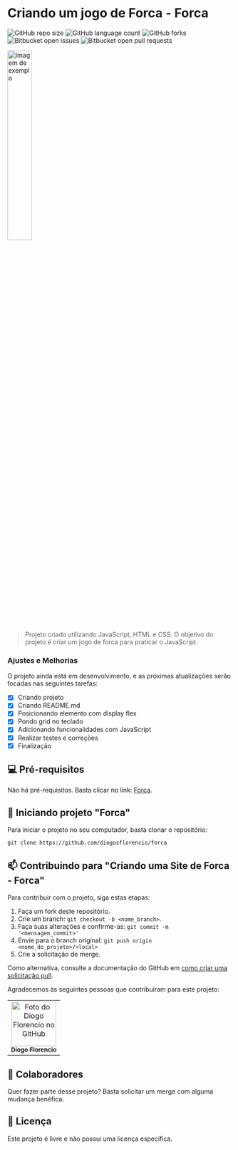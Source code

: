 # Criando um jogo de Forca - Forca

![GitHub repo size](https://img.shields.io/github/repo-size/diogosflorencio/forca?style=for-the-badge)
![GitHub language count](https://img.shields.io/github/languages/count/diogosflorencio/forca?style=for-the-badge)
![GitHub forks](https://img.shields.io/github/forks/diogosflorencio/forca?style=for-the-badge)
![Bitbucket open issues](https://img.shields.io/bitbucket/issues/diogosflorencio/forca?style=for-the-badge)
![Bitbucket open pull requests](https://img.shields.io/bitbucket/pr-raw/diogosflorencio/forca?style=for-the-badge)

<img src="https://github.com/diogosflorencio/forca/assets/33941005/ee2cc304-8d38-404f-a124-53168d455107" style="width:33%" alt="Imagem de exemplo">

> Projeto criado utilizando JavaScript, HTML e CSS. O objetivo do projeto é criar um jogo de forca para praticar o JavaScript.


### Ajustes e Melhorias

O projeto ainda está em desenvolvimento, e as próximas atualizações serão focadas nas seguintes tarefas:
- [x] Criando projeto
- [x] Criando README.md
- [x] Posicionando elemento com display flex
- [x] Pondo grid no teclado
- [x] Adicionando funcionalidades com JavaScript
- [x] Realizar testes e correções
- [x] Finalização

## 💻 Pré-requisitos

Não há pré-requisitos. Basta clicar no link:  [Forca](https://diogosflorencio.github.io/forca).

## 🚀 Iniciando projeto "Forca"

Para iniciar o projeto no seu computador, basta clonar o repositório:

```
git clone https://github.com/diogosflorencio/forca
```

## 📫 Contribuindo para "Criando uma Site de Forca - Forca"

Para contribuir com o projeto, siga estas etapas:

1. Faça um fork deste repositório.
2. Crie um branch: `git checkout -b <nome_branch>`.
3. Faça suas alterações e confirme-as: `git commit -m '<mensagem_commit>'`
4. Envie para o branch original: `git push origin <nome_do_projeto>/<local>`
5. Crie a solicitação de merge.

Como alternativa, consulte a documentação do GitHub em [como criar uma solicitação pull](https://help.github.com/en/github/collaborating-with-issues-and-pull-requests/creating-a-pull-request).

Agradecemos às seguintes pessoas que contribuíram para este projeto:

<table>
  <tr>
    <td align="center">
      <a href="https://github.com/diogosflorencio" title="Diogo Florencio">
        <img src="https://avatars.githubusercontent.com/u/33941005" width="100px;" alt="Foto do Diogo Florencio no GitHub"/><br>
        <sub>
          <b>Diogo Florencio</b>
        </sub>
      </a>
    </td>
  </tr>
</table>

## 🤝 Colaboradores

Quer fazer parte desse projeto? Basta solicitar um merge com alguma mudança benéfica. 

## 📝 Licença

Este projeto é livre e não possui uma licença específica.
